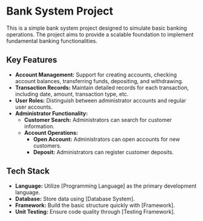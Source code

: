 # Bank System Project

This is a simple bank system project designed to simulate basic banking operations. The project aims to provide a scalable foundation to implement fundamental banking functionalities.

## Key Features

- **Account Management:** Support for creating accounts, checking account balances, transferring funds, depositing, and withdrawing.
- **Transaction Records:** Maintain detailed records for each transaction, including date, amount, transaction type, etc.
- **User Roles:** Distinguish between administrator accounts and regular user accounts.
- **Administrator Functionality:**
  - **Customer Search:** Administrators can search for customer information.
  - **Account Operations:**
    - **Open Account:** Administrators can open accounts for new customers.
    - **Deposit:** Administrators can register customer deposits.

## Tech Stack

- **Language:** Utilize [Programming Language] as the primary development language.
- **Database:** Store data using [Database System].
- **Framework:** Build the basic structure quickly with [Framework].
- **Unit Testing:** Ensure code quality through [Testing Framework].

